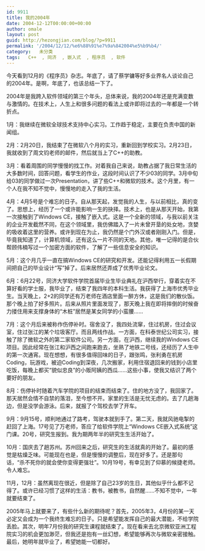 ```yaml
---
id: 9911
title: 我的2004年
date: 2004-12-12T00:00:00+00:00
author: omale
layout: post
guid: http://hezongjian.com/blog/?p=9911
permalink: '/2004/12/12/%e6%88%91%e7%9a%842004%e5%b9%b4/'
category:   未分类
tags:   C++  , 同济  , 嵌入式  , 程序员  , 软件
---
```

今天看到12月的《程序员》杂志。年底了，请了蔡学镛等好多业界名人谈论自己的2004年。是啊，年底了，也该总结一下了。

2004年是我跨入软件领域的第三个年头，总体来说，我的2004年还是充满变数与激情的。在技术上，人生上和很多问题的看法上或许即将过去的一年都是一个转折点。

1月：我继续在微软全球技术支持中心实习。工作趋于稳定，主要在负责中国的新闻组。

2月：2月20日，我结束了在微软八个月的实习，重新回到学校实习。2月23日，我就收到了周文钧老师的邮件，然后就当上了C++的助教。

3月：看着周围的同学慢慢的找工作。对着我自己来说，助教占据了我日常生活的大多数时间，回答问题，看学生的作业，这段时间认识了不少03的同学。3月中旬给03的同学做过一次Presentation，讲了些C++和微软的技术。这个月里，有一个人在我不知不觉中，慢慢地的走入了我的生活。

4月：4月5号是个难忘的日子。自从那天起，发觉我的人生，与以前相比，真的变了。思想上，经历了一个或许能影响一生的抉择。技术上，也是从那天开始，我第一次接触到了Windows&nbsp;CE，接触了嵌入式。这是一个全新的领域，与我以前关注的企业开发截然不同，在这个领域里，我仿佛踏入了一片未曾开垦的处女地，贪婪的吸收着这里的营养。或许到现在为止，我仍然是个门外汉或者刚刚入门。但是，毕竟我知道了，计算机领域，还有这么一片不同的天地。其他，唯一记得的是合伙帮顾伟楠写过一个加密方面的软件，了解了一些信息安全的知识。

5月：这个月几乎一直在搞Windows&nbsp;CE的研究和开发。还能记得利用五一长假期间把自己的毕业设计“写”掉了。后来居然还弄成了优秀毕业论文。

6月：6月22号，同济大学软件学院首届毕业生毕业典礼在沪西举行，穿着实在不算好看的学士服，我毕业了，结束了我四年的本科生活。我获得了上海市优秀毕业生。当天晚上，2+2的同学还有万老师在酒店里面一醉方休，这是我们的散伙饭。那个晚上拍了好多照片。后来从照片里面发现了，那天晚上我在即将摔倒的时候奋力搂住用来支撑身体的“木桩”居然是某女同学的小蛮腰……

7月：这个月后来被称作伤停补时。宿舍没了，我四处流窜，住过机房，住过会议室，住过张江的某个垃圾客厅。而且两线作战。一方面，在科泰世纪公司实习，接触了除了微软之外的第二家软件公司。另一方面，在沪西，继续我的Windows&nbsp;CE项目。因此经常在张江和沪西之间跑来跑去，坐熟了地铁二号线，还经历了人生中的第一次通宵。现在想想，有很多值得回味的日子，跟张鸣，张利勇在机房Coding，玩游戏，被迫Coding到深夜，几次搬家，利用住宿退回来的钱到小店里吃饭，每晚上都买“貌似忠良”的小贩阿姨的西瓜……这些小事，使我又结识了两个要好的朋友。

8月：伤停补时随着汽车学院的项目的结束而结束了。住的地方没了，我回家了。那天居然会情不自禁的落泪，至今想不开。家里的生活是无忧无虑的。去了几趟海边，但是没学会游泳。后来，就报了个驾校去学了开车。

9月：9月15号，顺利地通过了路考，驾驶本就到手了。第二天，我就风驰电掣的赶回了上海。17号见了万老师，答应了给软件学院上“Windows&nbsp;CE嵌入式系统”这门课。20号，研究生报到。我为期两年半的研究生生活开始了。

10月：国庆去了趟苏州。苏州回来之后，研究生的生活就真的开始了。最初的感觉是枯燥乏味。可能现在也是，但是慢慢的调整后，现在好多了。还是那句话，“杀不死你的就会使你变得更强壮”。10月19号，有幸见到了仰慕的候捷老师。令人难忘。

11月，12月：虽然离现在很近，但是除了自己23岁的生日，其他似乎什么都不记得了。或许已经习惯了这样的生活：教书，被教书，自然醒……不知不觉中，一年就要结束了。

2005年马上就要来了，有些什么新的期待呢？首先，2005年3，4月份的某一天必定又会成为一个我终生难忘的日子。只是希望能发挥自己的最大潜能，不给学院丢脸。其次，明年7月份我的研究生课程就结束了。现在看来去北京微软亚洲工程院实习的机会更加渺茫，但我还是抱有一丝幻想，希望能够再次与微软亲密接触。最后，她明年就毕业了，希望她能一切都好。

<font class=diary_poster>